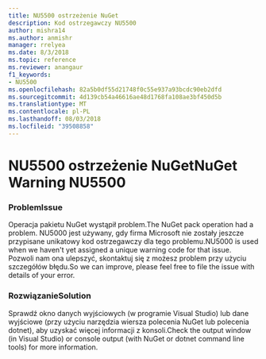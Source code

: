 ```yaml
---
title: NU5500 ostrzeżenie NuGet
description: Kod ostrzegawczy NU5500
author: mishra14
ms.author: anmishr
manager: rrelyea
ms.date: 8/3/2018
ms.topic: reference
ms.reviewer: anangaur
f1_keywords:
- NU5500
ms.openlocfilehash: 82a5b0df55d21748f0c55e937a93bcdc90eb2dfd
ms.sourcegitcommit: 4d139cb54a46616ae48d1768fa108ae3bf450d5b
ms.translationtype: MT
ms.contentlocale: pl-PL
ms.lasthandoff: 08/03/2018
ms.locfileid: "39508858"
---
```

# <a name="nuget-warning-nu5500"></a><span data-ttu-id="79564-103">NU5500 ostrzeżenie NuGet</span><span class="sxs-lookup"><span data-stu-id="79564-103">NuGet Warning NU5500</span></span>

### <a name="issue"></a><span data-ttu-id="79564-104">Problem</span><span class="sxs-lookup"><span data-stu-id="79564-104">Issue</span></span>

<span data-ttu-id="79564-105">Operacja pakietu NuGet wystąpił problem.</span><span class="sxs-lookup"><span data-stu-id="79564-105">The NuGet pack operation had a problem.</span></span> <span data-ttu-id="79564-106">NU5000 jest używany, gdy firma Microsoft nie zostały jeszcze przypisane unikatowy kod ostrzegawczy dla tego problemu.</span><span class="sxs-lookup"><span data-stu-id="79564-106">NU5000 is used when we haven't yet assigned a unique warning code for that issue.</span></span> <span data-ttu-id="79564-107">Pozwoli nam ona ulepszyć, skontaktuj się z możesz problem przy użyciu szczegółów błędu.</span><span class="sxs-lookup"><span data-stu-id="79564-107">So we can improve, please feel free to file the issue with details of your error.</span></span>


### <a name="solution"></a><span data-ttu-id="79564-108">Rozwiązanie</span><span class="sxs-lookup"><span data-stu-id="79564-108">Solution</span></span>

<span data-ttu-id="79564-109">Sprawdź okno danych wyjściowych (w programie Visual Studio) lub dane wyjściowe (przy użyciu narzędzia wiersza polecenia NuGet lub polecenia dotnet), aby uzyskać więcej informacji z konsoli.</span><span class="sxs-lookup"><span data-stu-id="79564-109">Check the output window (in Visual Studio) or console output (with NuGet or dotnet command line tools) for more information.</span></span>


